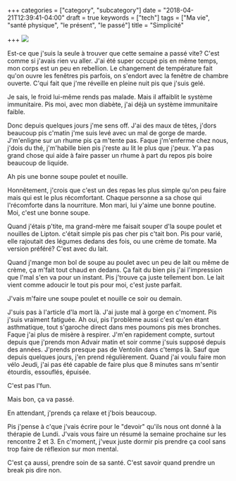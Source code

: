 +++
categories = ["category", "subcategory"]
date = "2018-04-21T12:39:41-04:00"
draft = true
keywords = ["tech"]
tags = ["Ma vie", "santé physique", "le présent", "le passé"]
title = "Simplicité"

+++
![](/uploads/2018/04/21/sick.jpg)

Est-ce que j'suis la seule à trouver que cette semaine a passé vite? C'est comme si j'avais rien vu aller. J'ai été super occupé pis en même temps, mon corps est un peu en rebellion. Le changement de température fait qu'on ouvre les fenêtres pis parfois, on s'endort avec la fenêtre de chambre ouverte. C'qui fait que j'me réveille en pleine nuit pis que j'suis gelé. 

Je sais, le froid lui-même rends pas malade. Mais il affaiblit le système immunitaire. Pis moi, avec mon diabète, j'ai déjà un système immunitaire faible. 

Donc depuis quelques jours j'me sens off. J'ai des maux de têtes, j'dors beaucoup pis c'matin j'me suis levé avec un mal de gorge de marde. J'm'enligne sur un rhume pis ça m'tente pas. Faque j'm'enferme chez nous, j'dois du thé, j'm'habille bien pis j'reste au lit le plus que j'peux. Y'a pas grand chose qui aide à faire passer un rhume à part du repos pis boire beaucoup de liquide. 

Ah pis une bonne soupe poulet et nouille. 

Honnêtement, j'crois que c'est un des repas les plus simple qu'on peu faire mais qui est le plus récomfortant. Chaque personne a sa chose qui l'récomforte dans la nourriture. Mon mari, lui y'aime une bonne poutine. Moi, c'est une bonne soupe. 

Quand j'étais p'tite, ma grand-mère me faisait souper d'la soupe poulet et nouilles de Lipton. c'était simple pis pas cher pis c'tait bon. Pis pour varié, elle rajoutait des légumes dedans des fois, ou une crème de tomate. Ma version préféré? C'est avec du lait. 

Quand j'mange mon bol de soupe au poulet avec un peu de lait ou même de crème, ça m'fait tout chaud en dedans. Ça fait du bien pis j'ai l'impression que l'mal s'en va pour un instant. Pis j'trouve ça juste tellement bon. Le lait vient comme adoucir le tout pis pour moi, c'est juste parfait. 

J'vais m'faire une soupe poulet et nouille ce soir ou demain.

J'suis pas à l'article d'la mort là. J'ai juste mal à gorge en c'moment. Pis j'suis vraiment fatiguée. Ah oui, pis l'problème aussi c'est qu'en étant asthmatique, tout s'garoche direct dans mes poumons pis mes bronches. Faque j'ai plus de misère à respirer. J'm'en rapidement compte, surtout depuis que j'prends mon Advair matin et soir comme j'suis supposé depuis des années. J'prends presque pas de Ventolin dans c'temps là. Sauf que depuis quelques jours, j'en prend régulièrement. Quand j'ai voulu faire mon vélo Jeudi, j'ai pas été capable de faire plus que 8 minutes sans m'sentir étourdis, essouflés, épuisée. 

C'est pas l'fun. 

Mais bon, ça va passé. 

En attendant, j'prends ça relaxe et j'bois beaucoup.

Pis j'pense à c'que j'vais écrire pour le "devoir" qu'ils nous ont donné à la thérapie de Lundi. J'vais vous faire un résumé la semaine prochaine sur les rencontre 2 et 3. En c'moment, j'veux juste dormir pis prendre ça cool sans trop faire de réflexion sur mon mental. 

C'est ça aussi, prendre soin de sa santé. C'est savoir quand prendre un break pis dire non.